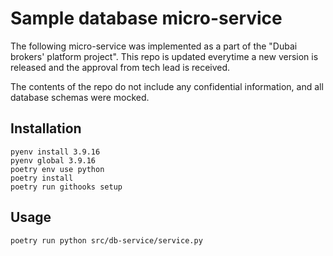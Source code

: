 # Sample database micro-service

The following micro-service was implemented as a part of the "Dubai brokers' platform project". This repo is updated everytime a new version is released and the approval from tech lead is received.

The contents of the repo do not include any confidential information, and all database schemas were mocked.

## Installation

```
pyenv install 3.9.16
pyenv global 3.9.16
poetry env use python
poetry install
poetry run githooks setup
```

## Usage

```
poetry run python src/db-service/service.py
```
